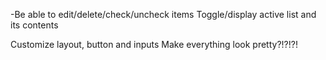 <!-- JAVASCRIPT -->
-Be able to edit/delete/check/uncheck items
Toggle/display active list and its contents

<!-- SCSS / Bootstrap -->
Customize layout, button and inputs
Make everything look pretty?!?!?!


<!-- FOLLOW UP -->